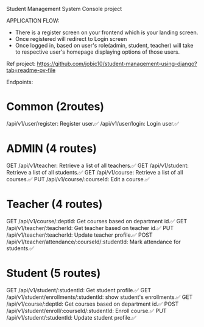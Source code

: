 Student Management System Console project

APPLICATION FLOW:

* There is a register screen on your frontend which is your landing screen.
* Once registered will redirect to Login screen
* Once logged in, based on user's role(admin, student, teacher) will take to respective user's homepage displaying
  options of those users.

Ref project: https://github.com/jobic10/student-management-using-django?tab=readme-ov-file

Endpoints:

# Common (2routes)

/api/v1/user/register: Register user.✅
/api/v1/user/login: Login user.✅

# ADMIN (4 routes)

GET /api/v1/teacher: Retrieve a list of all teachers.✅
GET /api/v1/student: Retrieve a list of all students.✅
GET /api/v1/course: Retrieve a list of all courses.✅
PUT /api/v1/course/:courseId: Edit a course.✅

# Teacher (4 routes)

GET /api/v1/course/:deptId: Get courses based on department id.✅
GET /api/v1/teacher/:teacherId: Get teacher based on teacher id.✅
PUT /api/v1/teacher/:teacherId: Update teacher profile.✅
POST /api/v1/teacher/attendance/:courseId/:studentId: Mark attendance for students.✅

# Student (5 routes)

GET /api/v1/student/:studentId: Get student profile.✅
GET /api/v1/student/enrollments/:studentId: show student's enrollments.✅
GET /api/v1/course/:deptId: Get courses based on department id.✅
POST /api/v1/student/enroll/:courseId/:studentId: Enroll course.✅
PUT /api/v1/student/:studentId: Update student profile.✅









